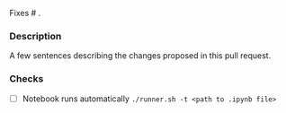 Fixes # .

### Description
A few sentences describing the changes proposed in this pull request.

### Checks
<!--- Put an `x` in all the boxes that apply, and remove the not applicable items -->
- [ ] Notebook runs automatically `./runner.sh -t <path to .ipynb file>`
